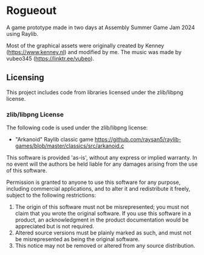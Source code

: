 # Rogueout

A game prototype made in two days at Assembly Summer Game Jam 2024 using Raylib.

Most of the graphical assets were originally created by Kenney (https://www.kenney.nl) and modified by me. The music was made by vubeo345 (https://linktr.ee/vubeo).

## Licensing

This project includes code from libraries licensed under the zlib/libpng license.

### zlib/libpng License

The following code is used under the zlib/libpng license:

- "Arkanoid" Raylib classic game https://github.com/raysan5/raylib-games/blob/master/classics/src/arkanoid.c

This software is provided 'as-is', without any express or implied warranty. In no event will the authors be held liable for any damages arising from the use of this software.

Permission is granted to anyone to use this software for any purpose, including commercial applications, and to alter it and redistribute it freely, subject to the following restrictions:

1. The origin of this software must not be misrepresented; you must not claim that you wrote the original software. If you use this software in a product, an acknowledgment in the product documentation would be appreciated but is not required.
2. Altered source versions must be plainly marked as such, and must not be misrepresented as being the original software.
3. This notice may not be removed or altered from any source distribution.